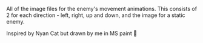 All of the image files for the enemy's movement animations. This consists of 2 for each direction - left, right, up and down, and the image for a static enemy. 

Inspired by Nyan Cat but drawn by me in MS paint 🎨
